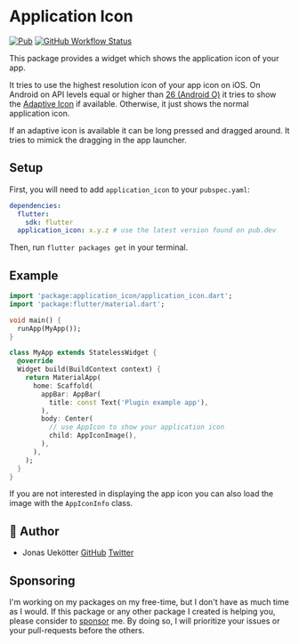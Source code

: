 # Application Icon

[![Pub](https://img.shields.io/pub/v/application_icon.svg)](https://pub.dartlang.org/packages/application_icon)
[![GitHub Workflow Status](https://github.com/ueman/application_icon/workflows/build/badge.svg?branch=master)](https://github.com/ueman/application_icon/actions?query=workflow%3Abuild)
<!-- [![code coverage](https://codecov.io/gh/ueman/application_icon/branch/master/graph/badge.svg)](https://codecov.io/gh/ueman/application_icon) -->

This package provides a widget which shows the application icon of your app.

It tries to use the highest resolution icon of your app icon on iOS.
On Android on API levels equal or higher than [26 (Android O)](https://developer.android.com/about/versions/oreo/android-8.0)
it tries to show the [Adaptive Icon](https://developer.android.com/guide/practices/ui_guidelines/icon_design_adaptive)
if available. Otherwise, it just shows the normal application icon.

If an adaptive icon is available it can be long pressed and dragged around.
It tries to mimick the dragging in the app launcher.

## Setup

First, you will need to add `application_icon` to your `pubspec.yaml`:

```yaml
dependencies:
  flutter:
    sdk: flutter
  application_icon: x.y.z # use the latest version found on pub.dev
```

Then, run `flutter packages get` in your terminal.

## Example

```dart
import 'package:application_icon/application_icon.dart';
import 'package:flutter/material.dart';

void main() {
  runApp(MyApp());
}

class MyApp extends StatelessWidget {
  @override
  Widget build(BuildContext context) {
    return MaterialApp(
      home: Scaffold(
        appBar: AppBar(
          title: const Text('Plugin example app'),
        ),
        body: Center(
          // use AppIcon to show your application icon
          child: AppIconImage(),
        ),
      ),
    );
  }
}
```

If you are not interested in displaying the app icon you can also load
the image with the `AppIconInfo` class.

## 📣  Author

- Jonas Uekötter [GitHub](https://github.com/ueman) [Twitter](https://twitter.com/ue_man)

## Sponsoring
I'm working on my packages on my free-time, but I don't have as much time as I would. If this package or any other package I created is helping you, please consider to [sponsor](https://github.com/ueman) me. By doing so, I will prioritize your issues or your pull-requests before the others.
